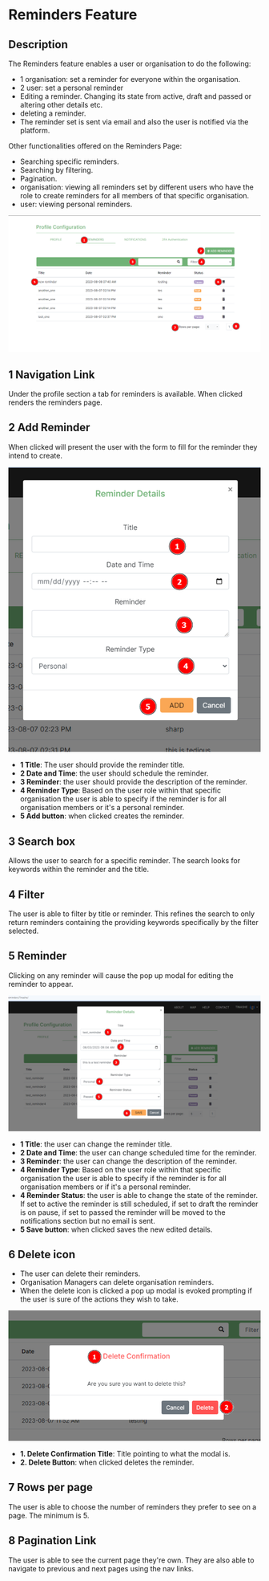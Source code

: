 # Reminders Feature

## Description
The Reminders feature enables a user or organisation to do the following:
*   1 organisation: set a reminder for everyone within the organisation.
*   2 user: set a personal reminder
*   Editing a reminder. Changing its state from active, draft and passed or altering other details etc.
*   deleting a reminder.
*   The reminder set is sent via email and also the user is notified via the platform.

Other functionalities offered on the Reminders Page:
*	Searching specific reminders.
*	Searching by filtering.
*	Pagination.
*   organisation: viewing all reminders set by different users who have the role to create reminders for all members of that specific organisation.
*   user: viewing personal reminders.



![instr_reminders_page](../img/reminders_page.png)


## 1 Navigation Link
Under the profile section a tab for reminders is available. When clicked renders the reminders page.
## 2 Add Reminder
When clicked will present the user with the form to fill for the reminder they intend to create.

![instr_add_reminder](../img/add_reminder.png)

*   __1 Title__: The user should provide the reminder title.
*   __2 Date and Time__: the user should schedule the reminder.
*   __3 Reminder__: the user should provide the description of the reminder.
*   __4 Reminder Type__: Based on the user role within that specific organisation the user is able to specify if the reminder is for all organisation members or it's a personal reminder.
*   __5 Add button__: when clicked creates the reminder.

## 3 Search box
Allows the user to search for a specific reminder. The search looks for keywords within the reminder and the title.
## 4 Filter
The user is able to filter by title or reminder. This refines the search to only return reminders containing the providing keywords specifically by the filter selected.
## 5 Reminder
Clicking on any reminder will cause the pop up modal for editing the reminder to appear.

![instr_edit_reminder](../img/edit_reminder.png)

*   __1 Title__: the user can change the reminder title.
*   __2 Date and Time__: the user can change scheduled time for the reminder.
*   __3 Reminder__: the user can change the description of the reminder.
*   __4 Reminder Type__: Based on the user role within that specific organisation the user is able to specify if the reminder is for all organisation members or if it's a personal reminder.
*   __4 Reminder Status__: the user is able to change the state of the reminder. If set to active the reminder is still scheduled, if set to draft the reminder is on pause, if set to passed the reminder will be moved to the notifications section but no email is sent.
*   __5 Save button__: when clicked saves the new edited details.

## 6 Delete icon
*   The user can delete their reminders.
*   Organisation Managers can delete organisation reminders.
*   When the delete icon is clicked a pop up modal is evoked prompting if the user is sure of the actions they wish to take.

![instr_delete_reminder](../img/delete_reminder.png)

*   __1. Delete Confirmation Title__: Title pointing to what the modal is.
*   __2. Delete Button__: when clicked deletes the reminder.

## 7 Rows per page
The user is able to choose the number of reminders they prefer to see on a page. The minimum is 5.
## 8 Pagination Link
The user is able to see the current page they're own. They are also able to navigate to previous and next pages using the nav links.